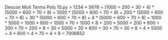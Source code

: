 Descon Mult Terms Pots 10.py > 1234 * 5678 = (1000 + 200 + 30 + 4) * (5000 + 600 + 70 + 8) = 1000 * (5000 + 600 + 70 + 8) + 200 * (5000 + 600 + 70 + 8) + 30 * (5000 + 600 + 70 + 8) + 4 * (5000 + 600 + 70 + 8) = 1000 * 5000 + 1000 * 600 + 1000 * 70 + 1000 * 8 + 200 * 5000 + 200 * 600 + 200 * 70 + 200 * 8 + 30 * 5000 + 30 * 600 + 30 * 70 + 30 * 8 + 4 * 5000 + 4 * 600 + 4 * 70 + 4 * 8 = 7006652 
